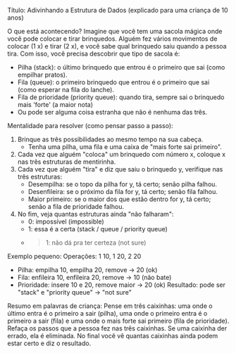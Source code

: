 Título: Adivinhando a Estrutura de Dados (explicado para uma criança de 10 anos)

O que está acontecendo?
Imagine que você tem uma sacola mágica onde você pode colocar e tirar brinquedos. Alguém fez vários movimentos de colocar (1 x) e tirar (2 x), e você sabe qual brinquedo saiu quando a pessoa tira. Com isso, você precisa descobrir que tipo de sacola é:

- Pilha (stack): o último brinquedo que entrou é o primeiro que sai (como empilhar pratos).
- Fila (queue): o primeiro brinquedo que entrou é o primeiro que sai (como esperar na fila do lanche).
- Fila de prioridade (priority queue): quando tira, sempre sai o brinquedo mais 'forte' (a maior nota)
- Ou pode ser alguma coisa estranha que não é nenhuma das três.

Mentalidade para resolver (como pensar passo a passo):
1. Brinque as três possibilidades ao mesmo tempo na sua cabeça.
   - Tenha uma pilha, uma fila e uma caixa de "mais forte sai primeiro".
2. Cada vez que alguém "coloca" um brinquedo com número x, coloque x nas três estruturas de mentirinha.
3. Cada vez que alguém "tira" e diz que saiu o brinquedo y, verifique nas três estruturas:
   - Desempilha: se o topo da pilha for y, tá certo; senão pilha falhou.
   - Desenfileira: se o próximo da fila for y, tá certo; senão fila falhou.
   - Maior primeiro: se o maior dos que estão dentro for y, tá certo; senão a fila de prioridade falhou.
4. No fim, veja quantas estruturas ainda "não falharam":
   - 0: impossível (impossible)
   - 1: essa é a certa (stack / queue / priority queue)
   - >1: não dá pra ter certeza (not sure)

Exemplo pequeno:
Operações: 1 10, 1 20, 2 20
- Pilha: empilha 10, empilha 20, remove → 20 (ok)
- Fila: enfileira 10, enfileira 20, remove → 10 (não bate)
- Prioridade: insere 10 e 20, remove maior → 20 (ok)
Resultado: pode ser "stack" e "priority queue" → "not sure"

Resumo em palavras de criança:
Pense em três caixinhas: uma onde o último entra é o primeiro a sair (pilha), uma onde o primeiro entra é o primeiro a sair (fila) e uma onde o mais forte sai primeiro (fila de prioridade). Refaça os passos que a pessoa fez nas três caixinhas. Se uma caixinha der errado, ela é eliminada. No final você vê quantas caixinhas ainda podem estar certo e diz o resultado.
